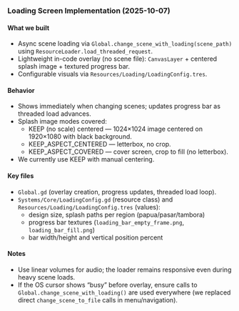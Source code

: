 ### Loading Screen Implementation (2025-10-07)

#### What we built
- Async scene loading via `Global.change_scene_with_loading(scene_path)` using `ResourceLoader.load_threaded_request`.
- Lightweight in-code overlay (no scene file): `CanvasLayer` + centered splash image + textured progress bar.
- Configurable visuals via `Resources/Loading/LoadingConfig.tres`.

#### Behavior
- Shows immediately when changing scenes; updates progress bar as threaded load advances.
- Splash image modes covered:
  - KEEP (no scale) centered — 1024×1024 image centered on 1920×1080 with black background.
  - KEEP_ASPECT_CENTERED — letterbox, no crop.
  - KEEP_ASPECT_COVERED — cover screen, crop to fill (no letterbox).
- We currently use KEEP with manual centering.

#### Key files
- `Global.gd` (overlay creation, progress updates, threaded load loop).
- `Systems/Core/LoadingConfig.gd` (resource class) and `Resources/Loading/LoadingConfig.tres` (values):
  - design size, splash paths per region (papua/pasar/tambora)
  - progress bar textures (`loading_bar_empty_frame.png`, `loading_bar_fill.png`)
  - bar width/height and vertical position percent

#### Notes
- Use linear volumes for audio; the loader remains responsive even during heavy scene loads.
- If the OS cursor shows “busy” before overlay, ensure calls to `Global.change_scene_with_loading()` are used everywhere (we replaced direct `change_scene_to_file` calls in menu/navigation).

